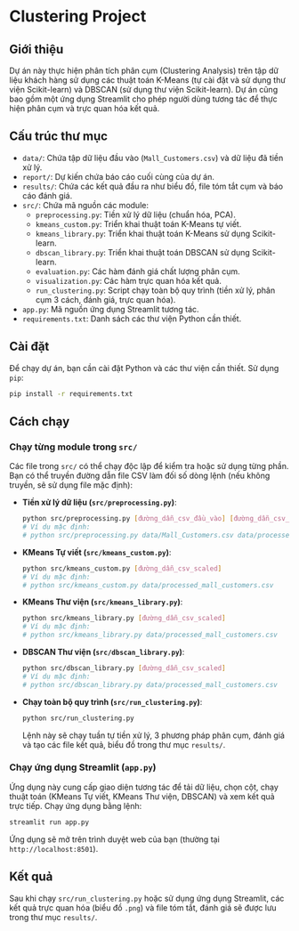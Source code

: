 # Clustering Project

## Giới thiệu

Dự án này thực hiện phân tích phân cụm (Clustering Analysis) trên tập dữ liệu khách hàng sử dụng các thuật toán K-Means (tự cài đặt và sử dụng thư viện Scikit-learn) và DBSCAN (sử dụng thư viện Scikit-learn). Dự án cũng bao gồm một ứng dụng Streamlit cho phép người dùng tương tác để thực hiện phân cụm và trực quan hóa kết quả.

## Cấu trúc thư mục

- `data/`: Chứa tập dữ liệu đầu vào (`Mall_Customers.csv`) và dữ liệu đã tiền xử lý.
- `report/`: Dự kiến chứa báo cáo cuối cùng của dự án.
- `results/`: Chứa các kết quả đầu ra như biểu đồ, file tóm tắt cụm và báo cáo đánh giá.
- `src/`: Chứa mã nguồn các module:
    - `preprocessing.py`: Tiền xử lý dữ liệu (chuẩn hóa, PCA).
    - `kmeans_custom.py`: Triển khai thuật toán K-Means tự viết.
    - `kmeans_library.py`: Triển khai thuật toán K-Means sử dụng Scikit-learn.
    - `dbscan_library.py`: Triển khai thuật toán DBSCAN sử dụng Scikit-learn.
    - `evaluation.py`: Các hàm đánh giá chất lượng phân cụm.
    - `visualization.py`: Các hàm trực quan hóa kết quả.
    - `run_clustering.py`: Script chạy toàn bộ quy trình (tiền xử lý, phân cụm 3 cách, đánh giá, trực quan hóa).
- `app.py`: Mã nguồn ứng dụng Streamlit tương tác.
- `requirements.txt`: Danh sách các thư viện Python cần thiết.

## Cài đặt

Để chạy dự án, bạn cần cài đặt Python và các thư viện cần thiết. Sử dụng `pip`:

```bash
pip install -r requirements.txt
```

## Cách chạy

### Chạy từng module trong `src/`

Các file trong `src/` có thể chạy độc lập để kiểm tra hoặc sử dụng từng phần. Bạn có thể truyền đường dẫn file CSV làm đối số dòng lệnh (nếu không truyền, sẽ sử dụng file mặc định):

- **Tiền xử lý dữ liệu (`src/preprocessing.py`)**:
  ```bash
  python src/preprocessing.py [đường_dẫn_csv_đầu_vào] [đường_dẫn_csv_scaled] [đường_dẫn_csv_pca]
  # Ví dụ mặc định:
  # python src/preprocessing.py data/Mall_Customers.csv data/processed_mall_customers.csv data/mall_customers_pca.csv
  ```

- **KMeans Tự viết (`src/kmeans_custom.py`)**:
  ```bash
  python src/kmeans_custom.py [đường_dẫn_csv_scaled]
  # Ví dụ mặc định:
  # python src/kmeans_custom.py data/processed_mall_customers.csv
  ```

- **KMeans Thư viện (`src/kmeans_library.py`)**:
  ```bash
  python src/kmeans_library.py [đường_dẫn_csv_scaled]
  # Ví dụ mặc định:
  # python src/kmeans_library.py data/processed_mall_customers.csv
  ```

- **DBSCAN Thư viện (`src/dbscan_library.py`)**:
  ```bash
  python src/dbscan_library.py [đường_dẫn_csv_scaled]
  # Ví dụ mặc định:
  # python src/dbscan_library.py data/processed_mall_customers.csv
  ```

- **Chạy toàn bộ quy trình (`src/run_clustering.py`)**:
  ```bash
  python src/run_clustering.py
  ```
  Lệnh này sẽ chạy tuần tự tiền xử lý, 3 phương pháp phân cụm, đánh giá và tạo các file kết quả, biểu đồ trong thư mục `results/`.

### Chạy ứng dụng Streamlit (`app.py`)

Ứng dụng này cung cấp giao diện tương tác để tải dữ liệu, chọn cột, chạy thuật toán (KMeans Tự viết, KMeans Thư viện, DBSCAN) và xem kết quả trực tiếp. Chạy ứng dụng bằng lệnh:

```bash
streamlit run app.py
```
Ứng dụng sẽ mở trên trình duyệt web của bạn (thường tại `http://localhost:8501`).

## Kết quả

Sau khi chạy `src/run_clustering.py` hoặc sử dụng ứng dụng Streamlit, các kết quả trực quan hóa (biểu đồ `.png`) và file tóm tắt, đánh giá sẽ được lưu trong thư mục `results/`.
